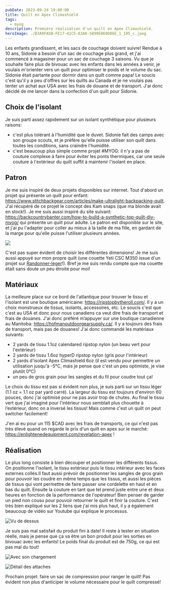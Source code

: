```yaml
---
pubDate: 2023-09-24 19:00:00
title: Quilt en Apex Climashield
tags:
  - myog
description: Première réalisation d'un quilt en Apex Climashield.
heroImage: ./B3A9FA5B-FE17-41C5-83A0-5899E869D86E_1_105_c.jpeg
---
```


Les enfants grandissent, et les sacs de couchage doivent suivre! Rendue à 10 ans, Sidonie a besoin d'un sac de couchage plus grand, et j'ai commencé à magasiner pour un sac de couchage 3 saisons. Vu que je souhaite faire plus de bivouac avec les enfants dans les années à venir, je voulais m'orienter vers un quilt pour optimiser le poids et le volume du sac. Sidonie était partante pour dormir dans un quilt comme papa! Le soucis c'est qu'il y a peu d'offres sur les quilts au Canada et je ne voulais pas tenter un achat aux USA avec les frais de douane et de transport. J'ai donc décidé de me lancer dans la confection d'un quilt pour Sidonie.

## Choix de l'isolant

Je suis parti assez rapidement sur un isolant synthétique pour plusieurs raisons:

- c'est plus tolérant à l'humidité que le duvet. Sidonie fait des camps avec son groupe scouts, et je préfère qu'elle puisse utiliser son quilt dans toutes les conditions, sans craindre l'humidité.
- c'est beaucoup plus simple comme projet #MYOG: il n'y a pas de couture complexe à faire pour éviter les ponts thermiques, car une seule couture à l'extérieur du quilt suffit à maintenir l'isolant en place.

## Patron

Je me suis inspiré de deux projets disponibles sur internet. Tout d'abord un projet qui présente un quilt pour enfant: https://www.stitchbackgear.com/articles/make-ultralight-backpacking-quilt. J'ai récupéré de ce projet le concept des Kam snaps (que ma blonde avait en stock!).
Je me suis aussi inspiré du site suivant: https://backcountrybanter.com/how-to-build-a-synthetic-top-quilt-diy-myog/ qui présente un quilt pour adulte. Le patron est disponible sur le site, et j'ai pu l'adapter pour coller au mieux à la taille de ma fille, en gardant de la marge pour qu'elle puisse l'utiliser plusieurs années.

![](./2023-09-24-08-43-41.png)

C'est pas super évident de choisir les différentes dimensions! Je me suis aussi appuyé sur mon propre quilt (une couette Yeti CSC M350 issue d'un projet sur [Randonner-leger](https://www.randonner-leger.org/forum/viewtopic.php?id=18974)!). Bref je me suis rendu compte que ma couette était sans doute un peu étroite pour moi!

## Matériaux

La meilleure place sur ce bord de l'atlantique pour trouver le tissu et l'isolant est une boutique américaine: https://ripstopbytheroll.com/. Il y a un choix monstrueux de tissus, isolants, accessoires, etc. Le soucis c'est que c'est au USA et donc pour nous canadiens ca veut dire frais de transport et frais de douanes. J'ai donc préféré m’appuyer sur une boutique canadienne au Manitoba: https://hofmanoutdoorgearsupply.ca/. Il y a toujours des frais de transport, mais pas de douanes! J'ai donc commandé les matériaux suivants:

- 2 yards de tissu 1.1oz calendared ripstop nylon (un beau vert pour l'extérieur)
- 2 yards de tissu 1.6oz hyperD ripstop nylon (gris pour l'intérieur)
- 2 yards d'isolant Apex Climashield 6oz (il est vendu pour permettre un utilisation jusqu'à -5°C, mais je pense que c'est un peu optimiste, je vise plutôt 0°C)
- un peu de gros grain pour les sangles et du fil pour coudre tout ça!

Le choix du tissu est pas si évident non plus, je suis parti sur un tissu léger (1.1 oz = 1.1 oz par yard carré). La largeur du tissu est toujours d'environ 60 pouces, donc j'ai optimisé pour ne pas avoir trop de chutes. Au final le tissu vert que j'ai imaginé pour l'intérieur nous semblait plus chouette à l’extérieur, donc on a inversé les tissus! Mais comme c'est un quilt on peut switcher facilement!

J'en ai eu pour un 115 $CAD avec les frais de transports, ce qui n'est pas très élevé quand on regarde le prix d'un quilt en apex sur le marché: https://enlightenedequipment.com/revelation-apex !

## Réalisation

Le plus long consiste à bien découper et positionner les différents tissus. On positionne l'isolant, le tissu extérieur puis le tissu intérieur avec les faces externes collés.Il faut aussi prévoir de positionner les sangles de gros grain pour pouvoir les coudre en même temps que les tissus, et aussi les pièces de tissus qui vont permettre de faire passer une cordelette en haut et en bas du quilt. Ensuite la couture en tant que tel prend juste entre une et deux heures en fonction de la performance de l'opérateur! Bien penser de garder un pied non cousu pour pouvoir retourner le quilt et finir la couture. C'est très bien expliqué sur les 2 liens que j'ai mis plus haut, il y a également beaucoup de vidéo sur Youtube qui explique le processus.

![Vu de dessus](./B3A9FA5B-FE17-41C5-83A0-5899E869D86E_1_105_c.jpeg)

Je suis pas mal satisfait du produit fini à date! Il reste à tester en situation réelle, mais je pense que ça va être un bon produit pour les sorties en bivouac avec les enfants! Le poids final du produit est de 750g, ce qui est pas mal du tout!

![Avec son chargement](./823656BF-9A68-4A28-AA84-B4239B8AA1E1_1_105_c.jpeg?version%253D1695560572404)

![Détail des attaches](./27B99CBA-A171-4E8A-A977-084C755AD490_1_105_c.jpeg?version%253D1695560537557)

Prochain projet: faire un sac de compression pour ranger le quilt! Pas évident non plus d'anticiper le volume nécessaire pour le quilt compressé!
